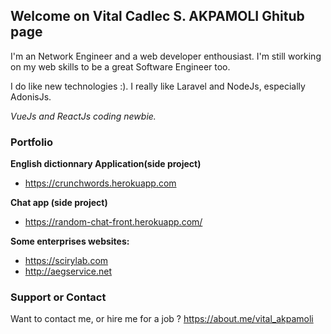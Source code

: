 ## Welcome on Vital Cadlec S. AKPAMOLI Ghitub page

I'm an Network Engineer and a web developer enthousiast. I'm still working on my web skills to be a great Software Engineer too.

I do like new technologies :).
I really like Laravel and NodeJs, especially AdonisJs.

_VueJs and ReactJs coding newbie._

### Portfolio

**English dictionnary Application(side project)**
 - <a href="https://crunchwords.herokuapp.com">https://crunchwords.herokuapp.com</a>

**Chat app (side project)**
 - https://random-chat-front.herokuapp.com/

**Some enterprises websites:**
- https://scirylab.com
- http://aegservice.net


### Support or Contact

Want to contact me, or hire me for a job ? https://about.me/vital_akpamoli
